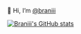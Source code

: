 👋 Hi, I’m [@braniii](https://braniii.github.io/)

[![Braniii's GitHub stats](https://github-readme-stats.vercel.app/api?username=braniii&count_private=true&include_all_commits=true&show_icons=true&theme=graywhite&custom_title=@braniii&hide=stars)](https://github.com/anuraghazra/github-readme-stats)

